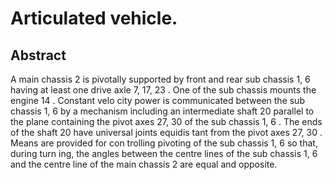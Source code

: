 # Articulated vehicle.

## Abstract
A main chassis 2 is pivotally supported by front and rear sub chassis 1, 6 having at least one drive axle 7, 17, 23 . One of the sub chassis mounts the engine 14 . Constant velo city power is communicated between the sub chassis 1, 6 by a mechanism including an intermediate shaft 20 parallel to the plane containing the pivot axes 27, 30 of the sub chassis 1, 6 . The ends of the shaft 20 have universal joints equidis tant from the pivot axes 27, 30 . Means are provided for con trolling pivoting of the sub chassis 1, 6 so that, during turn ing, the angles between the centre lines of the sub chassis 1, 6 and the centre line of the main chassis 2 are equal and opposite.